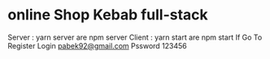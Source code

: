 # online Shop Kebab full-stack 
Server : yarn server are npm server
Client : yarn start are npm start
If Go To  Register Login pabek92@gmail.com Pssword 123456
